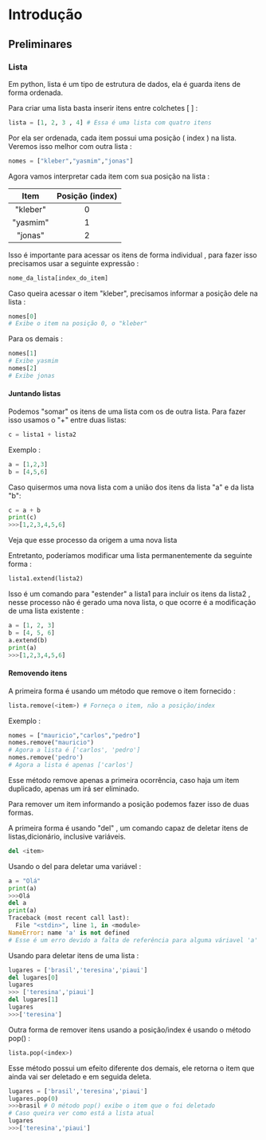 # Introdução

## Preliminares 

### Lista

Em python, lista é um tipo de estrutura de dados, ela é guarda itens de forma ordenada. 

Para criar uma lista basta inserir itens entre colchetes [ ] :

```python
lista = [1, 2, 3 , 4] # Essa é uma lista com quatro itens 
```

Por ela ser ordenada, cada item possui uma posição ( index ) na lista. Veremos isso melhor com outra lista :

```python
nomes = ["kleber","yasmim","jonas"]
```

Agora vamos interpretar cada item com sua posição na lista :

|   Item   | Posição (index) |
| :------: | :-------------: |
| "kleber" |        0        |
| "yasmim" |        1        |
| "jonas"  |        2        |

Isso é importante para acessar os itens de forma individual , para fazer isso precisamos usar a seguinte expressão :

```python
nome_da_lista[index_do_item]
```

Caso queira acessar o item "kleber", precisamos informar a posição dele na lista :

```python
nomes[0]
# Exibe o item na posição 0, o "kleber"
```

Para os demais :

```python
nomes[1]
# Exibe yasmim
nomes[2]
# Exibe jonas
```

#### Juntando listas

Podemos "somar" os itens de uma lista com os de outra lista. Para fazer isso usamos o "+" entre duas listas:

```python
c = lista1 + lista2
```

Exemplo :

```python
a = [1,2,3]
b = [4,5,6]
```

Caso quisermos uma nova lista com a união dos itens da lista "a" e da lista "b":

```python
c = a + b
print(c)
>>>[1,2,3,4,5,6]
```

Veja que esse processo da origem a uma nova lista 

Entretanto, poderíamos modificar uma lista permanentemente  da seguinte forma :

```python
lista1.extend(lista2)
```

Isso é um comando para "estender" a lista1 para incluir os itens da lista2 , nesse processo não é gerado uma nova lista, o que ocorre é a modificação de uma lista existente :

```python
a = [1, 2, 3]
b = [4, 5, 6]
a.extend(b)
print(a)
>>>[1,2,3,4,5,6]
```

  #### Removendo itens 

A primeira forma é usando um método que remove o item fornecido :

```python
lista.remove(<item>) # Forneça o item, não a posição/index
```

Exemplo :

```python
nomes = ["mauricio","carlos","pedro"]
nomes.remove("mauricio")
# Agora a lista é ['carlos', 'pedro']
nomes.remove('pedro')
# Agora a lista é apenas ['carlos']
```

Esse método remove apenas a primeira ocorrência, caso haja um item duplicado, apenas um irá ser eliminado.

Para remover um item informando a posição podemos fazer isso de duas formas.

A primeira forma é  usando "del" , um comando capaz de deletar itens de listas,dicionário, inclusive variáveis.

```python
del <item>
```

Usando o del para deletar uma variável :

```python
a = "Olá"
print(a)
>>>Olá
del a 
print(a)
Traceback (most recent call last):
  File "<stdin>", line 1, in <module>
NameError: name 'a' is not defined
# Esse é um erro devido a falta de referência para alguma váriavel 'a'
```

Usando para deletar itens de uma lista :

```python
lugares = ['brasil','teresina','piaui']
del lugares[0]
lugares
>>> ['teresina','piaui']
del lugares[1]
lugares
>>>['teresina']
```

Outra forma de remover itens usando a posição/index  é usando o método pop() :

```python
lista.pop(<index>)
```

Esse método possui um efeito diferente dos demais, ele retorna o item que ainda vai ser deletado e em seguida deleta.

```python
lugares = ['brasil','teresina','piaui']
lugares.pop(0)
>>>brasil # O método pop() exibe o item que o foi deletado
# Caso queira ver como está a lista atual
lugares
>>>['teresina','piaui']
```

